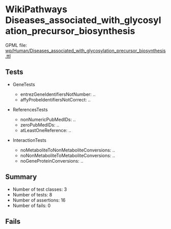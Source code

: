 # WikiPathways Diseases_associated_with_glycosylation_precursor_biosynthesis

GPML file: [wp/Human/Diseases_associated_with_glycosylation_precursor_biosynthesis.ttl](../wp/Human/Diseases_associated_with_glycosylation_precursor_biosynthesis.ttl)

## Tests

* GeneTests
    * entrezGeneIdentifiersNotNumber: ..
    * affyProbeIdentifiersNotCorrect: ..

* ReferencesTests
    * nonNumericPubMedIDs: ..
    * zeroPubMedIDs: ..
    * atLeastOneReference: ..

* InteractionTests
    * noMetaboliteToNonMetaboliteConversions: ..
    * noNonMetaboliteToMetaboliteConversions: ..
    * noGeneProteinConversions: ..

## Summary

* Number of test classes: 3
* Number of tests: 8
* Number of assertions: 16
* Number of fails: 0

## Fails

